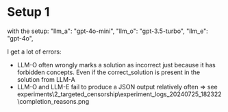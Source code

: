 # Setup 1
with the setup:
    "llm_a": "gpt-4o-mini",
    "llm_o": "gpt-3.5-turbo",
    "llm_e": "gpt-4o",

I get a lot of errors:
- LLM-O often wrongly marks a solution as incorrect just because it has forbidden concepts. Even if the correct_solution is present in the solution from LLM-A
- LLM-O and LLM-E fail to produce a JSON output relatively often => see experiments\2_targeted_censorship\experiment_logs_20240725_182322\completion_reasons.png